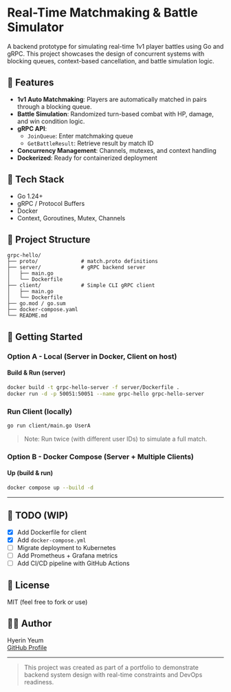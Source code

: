 # Real-Time Matchmaking & Battle Simulator

A backend prototype for simulating real-time 1v1 player battles using Go
and gRPC. This project showcases the design of concurrent systems with
blocking queues, context-based cancellation, and battle simulation
logic.

## 🔧 Features

-   **1v1 Auto Matchmaking**: Players are automatically matched in pairs
    through a blocking queue.
-   **Battle Simulation**: Randomized turn-based combat with HP, damage,
    and win condition logic.
-   **gRPC API**:
    -   `JoinQueue`: Enter matchmaking queue
    -   `GetBattleResult`: Retrieve result by match ID
-   **Concurrency Management**: Channels, mutexes, and context handling
-   **Dockerized**: Ready for containerized deployment

## 🧱 Tech Stack

-   Go 1.24+
-   gRPC / Protocol Buffers
-   Docker
-   Context, Goroutines, Mutex, Channels

## 📁 Project Structure

    grpc-hello/
    ├── proto/              # match.proto definitions
    ├── server/             # gRPC backend server
    │   ├── main.go         
    │   └── Dockerfile
    ├── client/             # Simple CLI gRPC client
    │   ├── main.go 
    │   └── Dockerfile
    ├── go.mod / go.sum
    ├── docker-compose.yaml
    └── README.md

## 🚀 Getting Started

### Option A - Local (Server in Docker, Client on host)
#### Build & Run (server)

``` bash
docker build -t grpc-hello-server -f server/Dockerfile .
docker run -d -p 50051:50051 --name grpc-hello grpc-hello-server
```

### Run Client (locally)

``` bash
go run client/main.go UserA
```

> Note: Run twice (with different user IDs) to simulate a full match.

### Option B - Docker Compose (Server + Multiple Clients)
#### Up (build & run)

``` bash
docker compose up --build -d
```
------------------------------------------------------------------------

## 📌 TODO (WIP)

-   [x] Add Dockerfile for client
-   [x] Add `docker-compose.yml`
-   [ ] Migrate deployment to Kubernetes
-   [ ] Add Prometheus + Grafana metrics
-   [ ] Add CI/CD pipeline with GitHub Actions

## 📃 License

MIT (feel free to fork or use)

## 🙋‍♂️ Author

Hyerin Yeum\
[GitHub Profile](https://github.com/yeum)

------------------------------------------------------------------------

> This project was created as part of a portfolio to demonstrate backend
> system design with real-time constraints and DevOps readiness.
